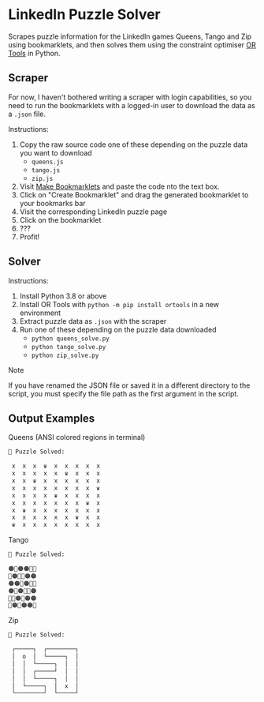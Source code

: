 # LinkedIn Puzzle Solver
Scrapes puzzle information for the LinkedIn games Queens, Tango and Zip using bookmarklets, and then solves them using the constraint optimiser [OR Tools](https://developers.google.com/optimization) in Python.

## Scraper
For now, I haven't bothered writing a scraper with login capabilities, so you need to run the bookmarklets with a logged-in user to download the data as a `.json` file.

Instructions:
1. Copy the raw source code one of these depending on the puzzle data you want to download
    + `queens.js`
    + `tango.js`
    + `zip.js`
1. Visit [Make Bookmarklets](https://make-bookmarklets.com/) and paste the code nto the text box.
1. Click on "Create Bookmarklet" and drag the generated bookmarklet to your bookmarks bar
1. Visit the corresponding LinkedIn puzzle page
1. Click on the bookmarklet
1. ???
1. Profit!

## Solver
Instructions:
1. Install Python 3.8 or above
1. Install OR Tools with `python -m pip install ortools` in a new environment
1. Extract puzzle data as `.json` with the scraper
1. Run one of these depending on the puzzle data downloaded
    + `python queens_solve.py`
    + `python tango_solve.py`
    + `python zip_solve.py`

> [!NOTE]
> If you have renamed the JSON file or saved it in a different directory to the script, you must specify the file path as the first argument in the script.

## Output Examples

Queens (ANSI colored regions in terminal)

```txt
🧩 Puzzle Solved:

 x  x  x  ♛  x  x  x  x  x 
 x  x  x  x  x  ♛  x  x  x 
 x  x  ♛  x  x  x  x  x  x 
 x  x  x  x  x  x  x  x  ♛ 
 x  x  x  x  ♛  x  x  x  x 
 x  x  x  x  x  x  x  ♛  x 
 x  ♛  x  x  x  x  x  x  x 
 x  x  x  x  x  x  ♛  x  x 
 ♛  x  x  x  x  x  x  x  x
```

Tango

```txt
🧩 Puzzle Solved:

🟠🌙🟠🟠🌙🌙
🌙🟠🌙🌙🟠🟠
🟠🟠🌙🟠🌙🌙
🟠🌙🟠🌙🌙🟠
🌙🌙🟠🌙🟠🟠
🌙🟠🌙🟠🟠🌙
```

Zip

```txt
🧩 Puzzle Solved:

 ┌─────┐  ┌────────┐ 
 │  o  │  └─────┐  │ 
 │  │  └─────┐  │  │ 
 │  │  ┌─────┘  │  │ 
 │  │  └─────┐  │  │ 
 │  └─────┐  │  x  │ 
 └────────┘  └─────┘
```